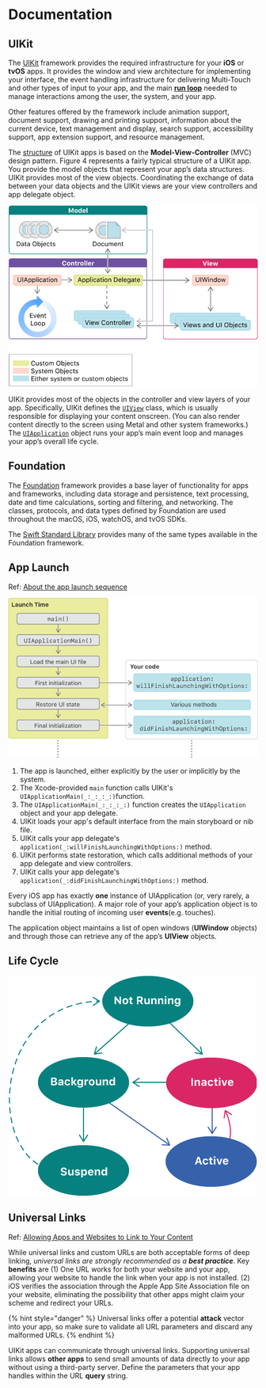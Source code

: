 # Documentation

## UIKit

The [UIKit](https://developer.apple.com/documentation/uikit) framework provides the required infrastructure for your **iOS** or **tvOS** apps. It provides the window and view architecture for implementing your interface, the event handling infrastructure for delivering Multi-Touch and other types of input to your app, and the main [**run loop**](processes-and-threads.md#runloop) needed to manage interactions among the user, the system, and your app.

Other features offered by the framework include animation support, document support, drawing and printing support, information about the current device, text management and display, search support, accessibility support, app extension support, and resource management.

The [structure](https://developer.apple.com/documentation/uikit/about_app_development_with_uikit) of UIKit apps is based on the **Model-View-Controller** \(MVC\) design pattern. Figure 4 represents a fairly typical structure of a UIKit app. You provide the model objects that represent your app’s data structures. UIKit provides most of the view objects. Coordinating the exchange of data between your data objects and the UIKit views are your view controllers and app delegate object.

![](../../.gitbook/assets/ff7aa08f-4857-44ce-88d5-7dacbef84509.png)

UIKit provides most of the objects in the controller and view layers of your app. Specifically, UIKit defines the [`UIView`](https://developer.apple.com/documentation/uikit/uiview) class, which is usually responsible for displaying your content onscreen. \(You can also render content directly to the screen using Metal and other system frameworks.\) The [`UIApplication`](https://developer.apple.com/documentation/uikit/uiapplication) object runs your app’s main event loop and manages your app’s overall life cycle.

## Foundation

The [Foundation](https://developer.apple.com/documentation/foundation) framework provides a base layer of functionality for apps and frameworks, including data storage and persistence, text processing, date and time calculations, sorting and filtering, and networking. The classes, protocols, and data types defined by Foundation are used throughout the macOS, iOS, watchOS, and tvOS SDKs.

The [Swift Standard Library](https://developer.apple.com/documentation/swift/swift_standard_library) provides many of the same types available in the Foundation framework.

## App Launch

Ref: [About the app launch sequence](https://developer.apple.com/documentation/uikit/core_app/managing_your_app_s_life_cycle/responding_to_the_launch_of_your_app/about_the_app_launch_sequence)

![](../../.gitbook/assets/76e68c08-6b09-4bac-8a00-44df7a097a43.png)

1. The app is launched, either explicitly by the user or implicitly by the system.
2. The Xcode-provided `main` function calls UIKit's `UIApplicationMain(_:_:_:_:)`function.
3. The `UIApplicationMain(_:_:_:_:)` function creates the `UIApplication` object and your app delegate. 
4. UIKit loads your app's default interface from the main storyboard or nib file.
5. UIKit calls your app delegate's `application(_:willFinishLaunchingWithOptions:)` method.
6. UIKit performs state restoration, which calls additional methods of your app delegate and view controllers.
7. UIKit calls your app delegate's `application(_:didFinishLaunchingWithOptions:)` method.

Every iOS app has exactly **one** instance of UIApplication \(or, very rarely, a subclass of UIApplication\). A major role of your app’s application object is to handle the initial routing of incoming user **events**\(e.g. touches\).

The application object maintains a list of open windows \(**UIWindow** objects\) and through those can retrieve any of the app’s **UIView** objects.

## Life Cycle

![](../../.gitbook/assets/00b28327-17dc-4f0c-866f-29f854edfce3.png)

## Universal Links

Ref: [Allowing Apps and Websites to Link to Your Content](https://developer.apple.com/documentation/uikit/core_app/allowing_apps_and_websites_to_link_to_your_content)

While universal links and custom URLs are both acceptable forms of deep linking, _universal links_ _are strongly recommended as a **best practice**_. Key **benefits** are \(1\) One URL works for both your website and your app, allowing your website to handle the link when your app is not installed. \(2\) iOS verifies the association through the Apple App Site Association file on your website, eliminating the possibility that other apps might claim your scheme and redirect your URLs.

{% hint style="danger" %}
Universal links offer a potential **attack** vector into your app, so make sure to validate all URL parameters and discard any malformed URLs.
{% endhint %}

UIKit apps can communicate through universal links. Supporting universal links allows **other apps** to send small amounts of data directly to your app without using a third-party server. Define the parameters that your app handles within the URL **query** string.

